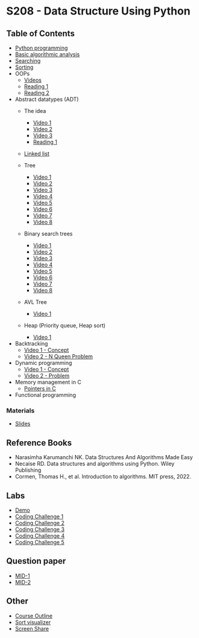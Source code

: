 # S208 - Data Structure Using Python

## Table of Contents
- [Python programming](/backgrounds/)
- [Basic algorithmic analysis](/algorithmic_analysis/)
- [Searching](/searching/)
- [Sorting](/sorting/)
- OOPs
    - [Videos](https://www.youtube.com/playlist?list=PL-osiE80TeTsqhIuOqKhwlXsIBIdSeYtc)
    - [Reading 1](https://realpython.com/python3-object-oriented-programming/)
    - [Reading 2](https://docs.python.org/3/tutorial/classes.html)
- Abstract datatypes (ADT)
    - The idea
        - [Video 1](https://www.youtube.com/watch?v=D__znhgteJ0&list=PLyqSpQzTE6M_Fu6l8irVwXkUyC9Gwqr6_&index=38)
        - [Video 2](https://www.youtube.com/watch?v=KhvV7EEEq4I&list=PLyqSpQzTE6M_Fu6l8irVwXkUyC9Gwqr6_&index=39)
        - [Video 3](https://www.youtube.com/watch?v=KhvV7EEEq4I&list=PLyqSpQzTE6M_Fu6l8irVwXkUyC9Gwqr6_&index=39)
        - [Reading 1](https://www.cse.iitd.ac.in/~bagchi/courses/COL106_18-19/2018COL106note-adt.pdf)

    - [Linked list](/linked_list/single_linked_list.py)
    - Tree
        - [Video 1](https://www.youtube.com/watch?v=f2q8NDblYIE&list=PLgOvAyZGFRoSKBxqG9lbhtz9cVeLDsZnp&index=22)
        - [Video 2](https://www.youtube.com/watch?v=nwtg2f0kCKQ&list=PLgOvAyZGFRoSKBxqG9lbhtz9cVeLDsZnp&index=23)
        - [Video 3](https://www.youtube.com/watch?v=yvX95FAipL4&list=PLgOvAyZGFRoSKBxqG9lbhtz9cVeLDsZnp&index=24)
        - [Video 4](https://www.youtube.com/watch?v=4eSiHIy1c9o&list=PLgOvAyZGFRoSKBxqG9lbhtz9cVeLDsZnp&index=25)
        - [Video 5](https://www.youtube.com/watch?v=vf3ZKh9MdYI&list=PLgOvAyZGFRoSKBxqG9lbhtz9cVeLDsZnp&index=26)
        - [Video 6](https://www.youtube.com/watch?v=172p5em7ug8&list=PLgOvAyZGFRoSKBxqG9lbhtz9cVeLDsZnp&index=27)
        - [Video 7](https://www.youtube.com/watch?v=2oLBIKyx_ts&list=PLgOvAyZGFRoSKBxqG9lbhtz9cVeLDsZnp&index=28)
        - [Video 8](https://www.youtube.com/watch?v=RAdVizLD52E&list=PLgOvAyZGFRoSKBxqG9lbhtz9cVeLDsZnp&index=29)
    - Binary search trees
        - [Video 1](https://www.youtube.com/watch?v=vEypowUIBRs&list=PLgOvAyZGFRoSKBxqG9lbhtz9cVeLDsZnp&index=30)
        - [Video 2](https://www.youtube.com/watch?v=myGPDTW1lS8&list=PLgOvAyZGFRoSKBxqG9lbhtz9cVeLDsZnp&index=31)
        - [Video 3](https://www.youtube.com/watch?v=i-fakkIVkH8&list=PLgOvAyZGFRoSKBxqG9lbhtz9cVeLDsZnp&index=32)
        - [Video 4](https://www.youtube.com/watch?v=VpyAFOUFAXA&list=PLgOvAyZGFRoSKBxqG9lbhtz9cVeLDsZnp&index=33)
        - [Video 5](https://www.youtube.com/watch?v=BiONtA9tge0&list=PLgOvAyZGFRoSKBxqG9lbhtz9cVeLDsZnp&index=34)
        - [Video 6](https://www.youtube.com/watch?v=urjdpW0RfKg&list=PLgOvAyZGFRoSKBxqG9lbhtz9cVeLDsZnp&index=35)
        - [Video 7](https://www.youtube.com/watch?v=eteSlnmGaDk&list=PLgOvAyZGFRoSKBxqG9lbhtz9cVeLDsZnp&index=36)
        - [Video 8](https://www.youtube.com/watch?v=FiFeR1JzFD0&list=PLgOvAyZGFRoSKBxqG9lbhtz9cVeLDsZnp&index=37)
    - AVL Tree
        - [Video 1](https://youtu.be/jDM6_TnYIqE?si=WwIZ7EdD5HCQO69O)
    - Heap (Priority queue, Heap sort)
        - [Video 1](https://youtu.be/HqPJF2L5h9U?si=NFc_5_318YbE_aJ_)
- Backtracking
    - [Video 1 - Concept](https://youtu.be/DKCbsiDBN6c?si=UxiJwF5Yz2tTkd8X)
    - [Video 2 - N Queen Problem](https://youtu.be/xFv_Hl4B83A?si=ds4aaDkRmrPEcZT2)
- Dynamic programming
    - [Video 1 - Concept](https://youtu.be/5dRGRueKU3M?si=bBjbXpcyAhpoPZ9j)
    - [Video 2 - Problem](https://youtu.be/prx1psByp7U?si=j9gwZslbLcjLof0C)
- Memory management in C
    - [Pointers in C](https://youtube.com/playlist?list=PL2_aWCzGMAwLZp6LMUKI3cc7pgGsasm2_&si=upc6jr3lLyxMFX1O)
- Functional programming

### Materials
- [Slides](/PPT/)


## Reference Books
- Narasimha Karumanchi NK. Data Structures And Algorithms Made Easy
- Necaise RD. Data structures and algorithms using Python. Wiley Publishing
- Cormen, Thomas H., et al. Introduction to algorithms. MIT press, 2022.


## Labs
- [Demo](/labs/demo/)
- [Coding Challenge 1](/labs/CH1/)
- [Coding Challenge 2](/labs/CH2/)
- [Coding Challenge 3](/labs/CH3/)
- [Coding Challenge 4](/labs/CH4/)
- [Coding Challenge 5](/labs/CH5/)

## Question paper
- [MID-1](/QP_ANS/MID-1%20QP%20S208%20ANS.pdf)
- [MID-2](/QP_ANS/MID-2%20QP%20S208%20ANS.pdf)

## Other
- [Course Outline](/CSE-S208-CourseOutline.pdf)
- [Sort visualizer](https://www.sortvisualizer.com/)
- [Screen Share](https://screensy.marijn.it/#MassiveBirdsProposeQuickly)